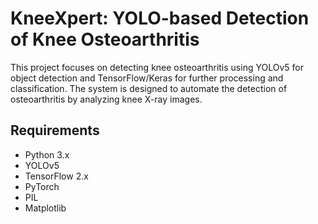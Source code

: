 # KneeXpert: YOLO-based Detection of Knee Osteoarthritis

This project focuses on detecting knee osteoarthritis using YOLOv5 for object detection and TensorFlow/Keras for further processing and classification. The system is designed to automate the detection of osteoarthritis by analyzing knee X-ray images.

## Requirements

- Python 3.x
- YOLOv5
- TensorFlow 2.x
- PyTorch
- PIL
- Matplotlib
